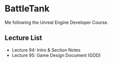 # BattleTank
Me following the Unreal Engine Developer Course.

## Lecture List
* Lecture 94: Intro & Section Notes
* Lecture 95: Game Design Document (GDD)
